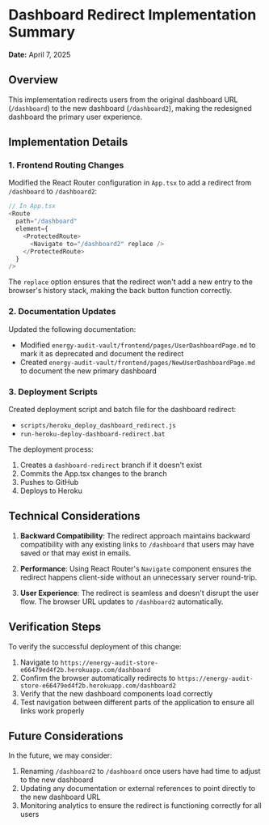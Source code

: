 # Dashboard Redirect Implementation Summary

**Date:** April 7, 2025

## Overview

This implementation redirects users from the original dashboard URL (`/dashboard`) to the new dashboard (`/dashboard2`), making the redesigned dashboard the primary user experience.

## Implementation Details

### 1. Frontend Routing Changes

Modified the React Router configuration in `App.tsx` to add a redirect from `/dashboard` to `/dashboard2`:

```typescript
// In App.tsx
<Route
  path="/dashboard"
  element={
    <ProtectedRoute>
      <Navigate to="/dashboard2" replace />
    </ProtectedRoute>
  }
/>
```

The `replace` option ensures that the redirect won't add a new entry to the browser's history stack, making the back button function correctly.

### 2. Documentation Updates

Updated the following documentation:

- Modified `energy-audit-vault/frontend/pages/UserDashboardPage.md` to mark it as deprecated and document the redirect
- Created `energy-audit-vault/frontend/pages/NewUserDashboardPage.md` to document the new primary dashboard

### 3. Deployment Scripts

Created deployment script and batch file for the dashboard redirect:
- `scripts/heroku_deploy_dashboard_redirect.js`
- `run-heroku-deploy-dashboard-redirect.bat`

The deployment process:
1. Creates a `dashboard-redirect` branch if it doesn't exist
2. Commits the App.tsx changes to the branch
3. Pushes to GitHub
4. Deploys to Heroku

## Technical Considerations

1. **Backward Compatibility**: The redirect approach maintains backward compatibility with any existing links to `/dashboard` that users may have saved or that may exist in emails.

2. **Performance**: Using React Router's `Navigate` component ensures the redirect happens client-side without an unnecessary server round-trip.

3. **User Experience**: The redirect is seamless and doesn't disrupt the user flow. The browser URL updates to `/dashboard2` automatically.

## Verification Steps

To verify the successful deployment of this change:

1. Navigate to `https://energy-audit-store-e66479ed4f2b.herokuapp.com/dashboard`
2. Confirm the browser automatically redirects to `https://energy-audit-store-e66479ed4f2b.herokuapp.com/dashboard2`
3. Verify that the new dashboard components load correctly
4. Test navigation between different parts of the application to ensure all links work properly

## Future Considerations

In the future, we may consider:

1. Renaming `/dashboard2` to `/dashboard` once users have had time to adjust to the new dashboard
2. Updating any documentation or external references to point directly to the new dashboard URL
3. Monitoring analytics to ensure the redirect is functioning correctly for all users
